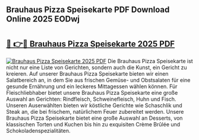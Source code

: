 ## Brauhaus Pizza Speisekarte PDF Download Online 2025 EODwj

# <h2><a href="http://gc9r53.nevu.top/?p=Brauhaus+Pizza+Speisekarte">🔗 👉🔴 Brauhaus Pizza Speisekarte 2025 PDF</a></h2>

[![Brauhaus Pizza Speisekarte 2025 PDF](https://i.imgur.com/dBaPXMq.png)](http://gc9r53.nevu.top/?p=Brauhaus+Pizza+Speisekarte)
Die Brauhaus Pizza Speisekarte ist nicht nur eine Liste von Gerichten, sondern auch die Kunst, ein Gericht zu kreieren. Auf unserer Brauhaus Pizza Speisekarte bieten wir einen Salatbereich an, in dem Sie aus frischen Gemüse- und Obstsalaten für eine gesunde Ernährung und ein leckeres Mittagessen wählen können. Für Fleischliebhaber bietet unsere Brauhaus Pizza Speisekarte eine große Auswahl an Gerichten: Rindfleisch, Schweinefleisch, Huhn und Fisch. Unseren Auserwählten bieten wir köstliche Gerichte wie Schaschlik und Steak an, die bei frischem, natürlichem Feuer zubereitet werden. Unsere Brauhaus Pizza Speisekarte bietet eine große Auswahl an Desserts, von klassischen Torten und Kuchen bis hin zu exquisiten Crème Brûlée und Schokoladenspezialitäten.
